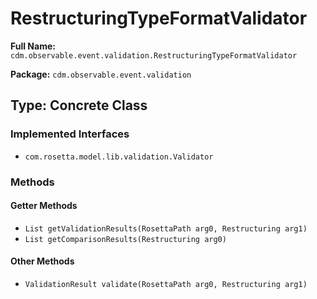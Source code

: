 # RestructuringTypeFormatValidator

**Full Name:** `cdm.observable.event.validation.RestructuringTypeFormatValidator`

**Package:** `cdm.observable.event.validation`

## Type: Concrete Class

### Implemented Interfaces

- `com.rosetta.model.lib.validation.Validator`

### Methods

#### Getter Methods

- `List getValidationResults(RosettaPath arg0, Restructuring arg1)`
- `List getComparisonResults(Restructuring arg0)`

#### Other Methods

- `ValidationResult validate(RosettaPath arg0, Restructuring arg1)`

